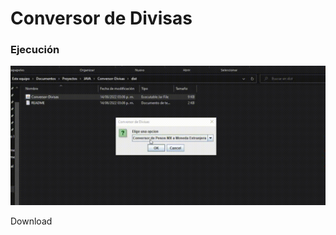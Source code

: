 #   Conversor de Divisas


### Ejecución

<p aling="center">
    <img src="/dist/20220614-152417.gif">
</p>

<a src="/dist/Conversor-Divisas.jar">Download</a>